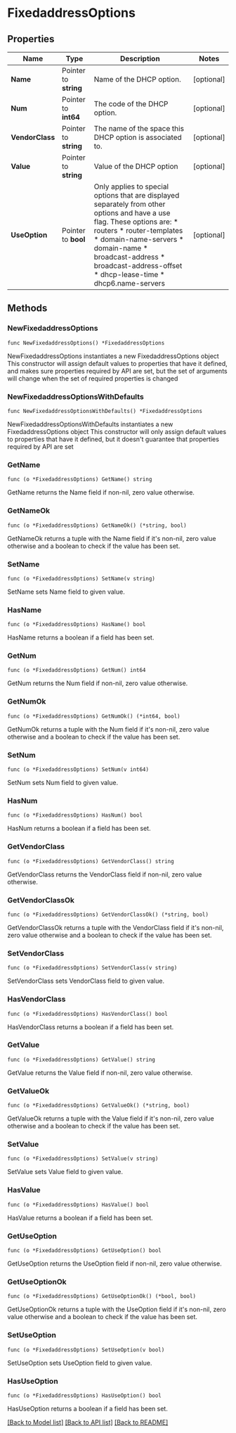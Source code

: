 # FixedaddressOptions

## Properties

Name | Type | Description | Notes
------------ | ------------- | ------------- | -------------
**Name** | Pointer to **string** | Name of the DHCP option. | [optional] 
**Num** | Pointer to **int64** | The code of the DHCP option. | [optional] 
**VendorClass** | Pointer to **string** | The name of the space this DHCP option is associated to. | [optional] 
**Value** | Pointer to **string** | Value of the DHCP option | [optional] 
**UseOption** | Pointer to **bool** | Only applies to special options that are displayed separately from other options and have a use flag. These options are: * routers * router-templates * domain-name-servers * domain-name * broadcast-address * broadcast-address-offset * dhcp-lease-time * dhcp6.name-servers | [optional] 

## Methods

### NewFixedaddressOptions

`func NewFixedaddressOptions() *FixedaddressOptions`

NewFixedaddressOptions instantiates a new FixedaddressOptions object
This constructor will assign default values to properties that have it defined,
and makes sure properties required by API are set, but the set of arguments
will change when the set of required properties is changed

### NewFixedaddressOptionsWithDefaults

`func NewFixedaddressOptionsWithDefaults() *FixedaddressOptions`

NewFixedaddressOptionsWithDefaults instantiates a new FixedaddressOptions object
This constructor will only assign default values to properties that have it defined,
but it doesn't guarantee that properties required by API are set

### GetName

`func (o *FixedaddressOptions) GetName() string`

GetName returns the Name field if non-nil, zero value otherwise.

### GetNameOk

`func (o *FixedaddressOptions) GetNameOk() (*string, bool)`

GetNameOk returns a tuple with the Name field if it's non-nil, zero value otherwise
and a boolean to check if the value has been set.

### SetName

`func (o *FixedaddressOptions) SetName(v string)`

SetName sets Name field to given value.

### HasName

`func (o *FixedaddressOptions) HasName() bool`

HasName returns a boolean if a field has been set.

### GetNum

`func (o *FixedaddressOptions) GetNum() int64`

GetNum returns the Num field if non-nil, zero value otherwise.

### GetNumOk

`func (o *FixedaddressOptions) GetNumOk() (*int64, bool)`

GetNumOk returns a tuple with the Num field if it's non-nil, zero value otherwise
and a boolean to check if the value has been set.

### SetNum

`func (o *FixedaddressOptions) SetNum(v int64)`

SetNum sets Num field to given value.

### HasNum

`func (o *FixedaddressOptions) HasNum() bool`

HasNum returns a boolean if a field has been set.

### GetVendorClass

`func (o *FixedaddressOptions) GetVendorClass() string`

GetVendorClass returns the VendorClass field if non-nil, zero value otherwise.

### GetVendorClassOk

`func (o *FixedaddressOptions) GetVendorClassOk() (*string, bool)`

GetVendorClassOk returns a tuple with the VendorClass field if it's non-nil, zero value otherwise
and a boolean to check if the value has been set.

### SetVendorClass

`func (o *FixedaddressOptions) SetVendorClass(v string)`

SetVendorClass sets VendorClass field to given value.

### HasVendorClass

`func (o *FixedaddressOptions) HasVendorClass() bool`

HasVendorClass returns a boolean if a field has been set.

### GetValue

`func (o *FixedaddressOptions) GetValue() string`

GetValue returns the Value field if non-nil, zero value otherwise.

### GetValueOk

`func (o *FixedaddressOptions) GetValueOk() (*string, bool)`

GetValueOk returns a tuple with the Value field if it's non-nil, zero value otherwise
and a boolean to check if the value has been set.

### SetValue

`func (o *FixedaddressOptions) SetValue(v string)`

SetValue sets Value field to given value.

### HasValue

`func (o *FixedaddressOptions) HasValue() bool`

HasValue returns a boolean if a field has been set.

### GetUseOption

`func (o *FixedaddressOptions) GetUseOption() bool`

GetUseOption returns the UseOption field if non-nil, zero value otherwise.

### GetUseOptionOk

`func (o *FixedaddressOptions) GetUseOptionOk() (*bool, bool)`

GetUseOptionOk returns a tuple with the UseOption field if it's non-nil, zero value otherwise
and a boolean to check if the value has been set.

### SetUseOption

`func (o *FixedaddressOptions) SetUseOption(v bool)`

SetUseOption sets UseOption field to given value.

### HasUseOption

`func (o *FixedaddressOptions) HasUseOption() bool`

HasUseOption returns a boolean if a field has been set.


[[Back to Model list]](../README.md#documentation-for-models) [[Back to API list]](../README.md#documentation-for-api-endpoints) [[Back to README]](../README.md)


